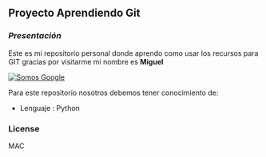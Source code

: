 ## Proyecto Aprendiendo Git
### _Presentación_
Este es mi repositorio personal donde aprendo como usar los recursos para GIT gracias por visitarme mi nombre es **Miguel**

[![Somos Google](https://cdn2.downdetector.com/static/uploads/logo/Google-new_19.png )](https://wwww.google.com.pe/)

Para este repositorio nosotros debemos tener conocimiento de:
- Lenguaje : Python

### License
MAC

